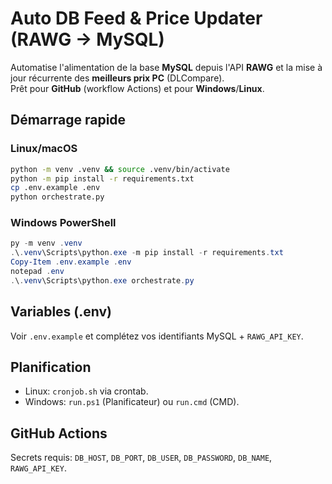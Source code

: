 # Auto DB Feed & Price Updater (RAWG → MySQL)

Automatise l'alimentation de la base **MySQL** depuis l'API **RAWG** et la mise à jour récurrente des **meilleurs prix PC** (DLCompare).  
Prêt pour **GitHub** (workflow Actions) et pour **Windows**/**Linux**.

## Démarrage rapide

### Linux/macOS
```bash
python -m venv .venv && source .venv/bin/activate
python -m pip install -r requirements.txt
cp .env.example .env
python orchestrate.py
```

### Windows PowerShell
```powershell
py -m venv .venv
.\.venv\Scripts\python.exe -m pip install -r requirements.txt
Copy-Item .env.example .env
notepad .env
.\.venv\Scripts\python.exe orchestrate.py
```

## Variables (.env)
Voir `.env.example` et complétez vos identifiants MySQL + `RAWG_API_KEY`.

## Planification
- Linux: `cronjob.sh` via crontab.
- Windows: `run.ps1` (Planificateur) ou `run.cmd` (CMD).

## GitHub Actions
Secrets requis: `DB_HOST`, `DB_PORT`, `DB_USER`, `DB_PASSWORD`, `DB_NAME`, `RAWG_API_KEY`.
